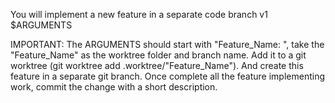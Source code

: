 You will implement a new feature in a separate code branch v1
$ARGUMENTS

IMPORTANT: The ARGUMENTS should start with "Feature_Name: ", take the "Feature_Name" as the worktree folder and branch name.
Add it to a git worktree (git worktree add .worktree/"Feature_Name"). And create this feature in a separate git branch. 
Once complete all the feature implementing work, commit the change with a short description. 